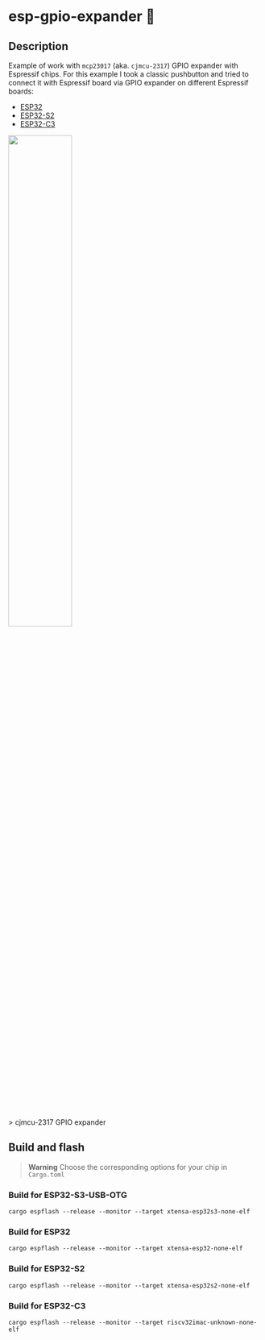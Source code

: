 # esp-gpio-expander :crab:
## Description 
Example of work with `mcp23017` (aka. `cjmcu-2317`) GPIO expander with Espressif chips.
For this example I took a classic pushbutton and tried to connect it with Espressif board via GPIO expander on different Espressif boards: 
 - [ESP32](https://www.espressif.com/en/products/socs/esp32)
 - [ESP32-S2](https://www.espressif.com/en/products/socs/esp32-s2)
 - [ESP32-C3](https://www.espressif.com/en/products/socs/esp32-c3)
<img src = "https://external-content.duckduckgo.com/iu/?u=https%3A%2F%2Ftse2.mm.bing.net%2Fth%3Fid%3DOIP.TaLNEE-MfCua9wQVEZDWvAHaFj%26pid%3DApi&f=1&ipt=a646f1546491c8f3761747effe4f315677187bebb92f23a1ffb2d9aa7e5e439b&ipo=images" width = "50%" heigth="40%">
<br>
> cjmcu-2317 GPIO expander

## Build and flash

> **Warning**
Choose the corresponding options for your chip in `Cargo.toml`

### Build for ESP32-S3-USB-OTG

```
cargo espflash --release --monitor --target xtensa-esp32s3-none-elf 
```

### Build for ESP32

```
cargo espflash --release --monitor --target xtensa-esp32-none-elf 
```

### Build for ESP32-S2

```
cargo espflash --release --monitor --target xtensa-esp32s2-none-elf 
```

### Build for ESP32-C3

```
cargo espflash --release --monitor --target riscv32imac-unknown-none-elf
```


